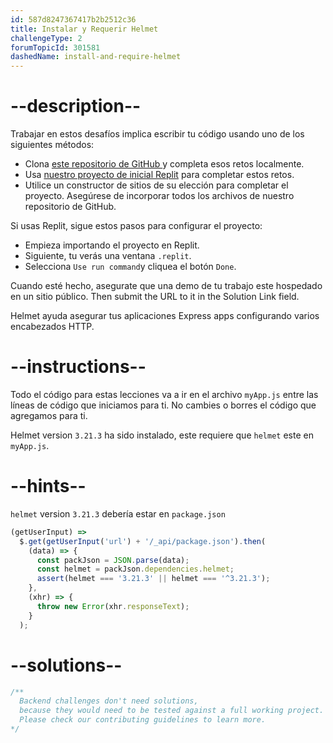 ```yaml
---
id: 587d8247367417b2b2512c36
title: Instalar y Requerir Helmet
challengeType: 2
forumTopicId: 301581
dashedName: install-and-require-helmet
---
```


# --description--

Trabajar en estos desafíos implica escribir tu código usando uno de los siguientes métodos:

- Clona <a href="https://github.com/topcoder-platform/boilerplate-infosec/" target="_blank" rel="noopener noreferrer nofollow">este repositorio de GitHub </a> y completa esos retos localmente.
- Usa <a href="https://replit.com/github/topcoder-platform/boilerplate-infosec" target="_blank" rel="noopener noreferrer nofollow">nuestro proyecto de inicial Replit</a> para completar estos retos.
- Utilice un constructor de sitios de su elección para completar el proyecto. Asegúrese de incorporar todos los archivos de nuestro repositorio de GitHub.

Si usas Replit, sigue estos pasos para configurar el proyecto:

-   Empieza importando el proyecto en Replit.
-   Siguiente, tu verás una ventana `.replit`.
-   Selecciona `Use run command`y cliquea el botón `Done`.

Cuando esté hecho, asegurate que una demo de tu trabajo este hospedado en un sitio público. Then submit the URL to it in the Solution Link field.

Helmet ayuda asegurar tus aplicaciones Express apps configurando varios encabezados HTTP.

# --instructions--

Todo el código para estas lecciones va a ir en el archivo `myApp.js` entre las líneas de código que iniciamos para ti. No cambies o borres el código que agregamos para ti.

Helmet version `3.21.3` ha sido instalado, este requiere que `helmet` este en `myApp.js`.

# --hints--

`helmet` version `3.21.3` debería estar en `package.json`

```js
(getUserInput) =>
  $.get(getUserInput('url') + '/_api/package.json').then(
    (data) => {
      const packJson = JSON.parse(data);
      const helmet = packJson.dependencies.helmet;
      assert(helmet === '3.21.3' || helmet === '^3.21.3');
    },
    (xhr) => {
      throw new Error(xhr.responseText);
    }
  );
```

# --solutions--

```js
/**
  Backend challenges don't need solutions, 
  because they would need to be tested against a full working project. 
  Please check our contributing guidelines to learn more.
*/
```
